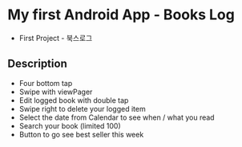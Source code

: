# My first Android App - Books Log 

* First Project -  북스로그 

## Description

* Four bottom tap
* Swipe with viewPager
* Edit logged book with double tap
* Swipe right to delete your logged item
* Select the date from Calendar to see when / what you read
* Search your book (limited 100)
* Button to go see best seller this week 
